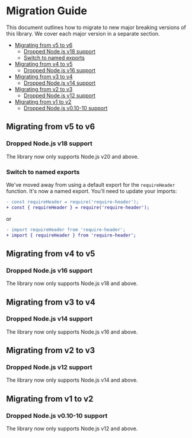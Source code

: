
# Migration Guide

This document outlines how to migrate to new major breaking versions of this library. We cover each major version in a separate section.

* [Migrating from v5 to v6](#migrating-from-v5-to-v6)
  * [Dropped Node.js v18 support](#dropped-nodejs-v18-support)
  * [Switch to named exports](#switch-to-named-exports)
* [Migrating from v4 to v5](#migrating-from-v4-to-v5)
  * [Dropped Node.js v16 support](#dropped-nodejs-v16-support)
* [Migrating from v3 to v4](#migrating-from-v3-to-v4)
  * [Dropped Node.js v14 support](#dropped-nodejs-v14-support)
* [Migrating from v2 to v3](#migrating-from-v2-to-v3)
  * [Dropped Node.js v12 support](#dropped-nodejs-v12-support)
* [Migrating from v1 to v2](#migrating-from-v1-to-v2)
  * [Dropped Node.js v0.10-10 support](#dropped-nodejs-v010-10-support)

## Migrating from v5 to v6

### Dropped Node.js v18 support

The library now only supports Node.js v20 and above.

### Switch to named exports

We've moved away from using a default export for the `requireHeader` function. It's now a named export. You'll need to update your imports:

```diff
- const requireHeader = require('require-header');
+ const { requireHeader } = require('require-header');
```

or

```diff
- import requireHeader from 'require-header';
+ import { requireHeader } from 'require-header';
```

## Migrating from v4 to v5

### Dropped Node.js v16 support

The library now only supports Node.js v18 and above.

## Migrating from v3 to v4

### Dropped Node.js v14 support

The library now only supports Node.js v16 and above.

## Migrating from v2 to v3

### Dropped Node.js v12 support

The library now only supports Node.js v14 and above.

## Migrating from v1 to v2

### Dropped Node.js v0.10-10 support

The library now only supports Node.js v12 and above.
